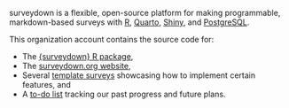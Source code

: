 surveydown is a flexible, open-source platform for making programmable, markdown-based surveys with [R](https://www.r-project.org/), [Quarto](https://quarto.org/), [Shiny](https://shiny.posit.co/), and [PostgreSQL]([url](https://www.postgresql.org/)). 

This organization account contains the source code for:
- The [{surveydown} R package](https://github.com/surveydown-dev/surveydown),
- The [surveydown.org website](https://surveydown.org/),
- Several [template surveys](https://surveydown.org/templates) showcasing how to implement certain features, and
- A [to-do list]([url](https://github.com/surveydown-dev/todo)) tracking our past progress and future plans.
